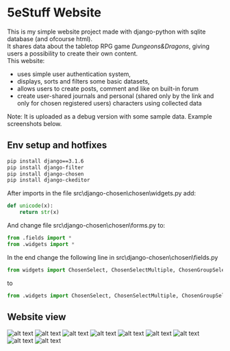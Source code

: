 # 5eStuff Website
This is my simple website project made with django-python with sqlite database (and ofcourse html).  
It shares data about the tabletop RPG game _Dungeons&Dragons_, giving users a possibility to create their own content.  
This website: 
 - uses simple user authentication system, 
 - displays, sorts and filters some basic datasets, 
 - allows users to create posts, comment and like on built-in forum
 - create user-shared journals and personal (shared only by the link and only for chosen registered users) characters using collected data
 
 Note: It is uploaded as a debug version with some sample data. Example screenshots below.

## Env setup and hotfixes

```bash
pip install django==3.1.6
pip install django-filter
pip install django-chosen
pip install django-ckeditor
```

After imports in the file src\django-chosen\chosen\widgets.py add:
```python
def unicode(x):
    return str(x)
```
And change file src\django-chosen\chosen\forms.py to:
```python
from .fields import *
from .widgets import *
```
In the end change the following line in  src\django-chosen\chosen\fields.py
```python
from widgets import ChosenSelect, ChosenSelectMultiple, ChosenGroupSelect
```
to
```python
from .widgets import ChosenSelect, ChosenSelectMultiple, ChosenGroupSelect
```
## Website view

![alt text](https://github.com/kozakusek/pictures/blob/main/stuff5e/image.png?raw=true "Homepage")
![alt text](https://github.com/kozakusek/pictures/blob/main/stuff5e/auth.png?raw=true "Authoristation")
![alt text](https://github.com/kozakusek/pictures/blob/main/stuff5e/spells.png?raw=true "Listing Data")
![alt text](https://github.com/kozakusek/pictures/blob/main/stuff5e/view.png?raw=true "View Button")
![alt text](https://github.com/kozakusek/pictures/blob/main/stuff5e/forum.png?raw=true "Forum")
![alt text](https://github.com/kozakusek/pictures/blob/main/stuff5e/post.png?raw=true "Example Post")
![alt text](https://github.com/kozakusek/pictures/blob/main/stuff5e/journal.png?raw=true "Journals")
![alt text](https://github.com/kozakusek/pictures/blob/main/stuff5e/character.png?raw=true "Create Character")
![alt text](https://github.com/kozakusek/pictures/blob/main/stuff5e/char.png?raw=true "View Character")
